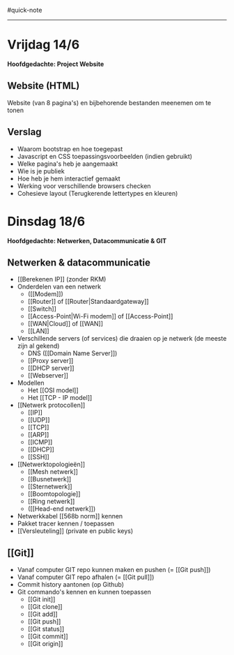 
#quick-note

---
# Vrijdag 14/6
**Hoofdgedachte: Project Website**

## Website (HTML)
Website (van 8 pagina's) en bijbehorende bestanden meenemen om te tonen

## Verslag 
* Waarom bootstrap en hoe toegepast
* Javascript en CSS toepassingsvoorbeelden (indien gebruikt)
* Welke pagina's heb je aangemaakt
* Wie is je publiek
* Hoe heb je hem interactief gemaakt
* Werking voor verschillende browsers checken
* Cohesieve layout (Terugkerende lettertypes en kleuren)

# Dinsdag 18/6
**Hoofdgedachte: Netwerken, Datacommunicatie & GIT**

## Netwerken & datacommunicatie
* [[Berekenen IP]] (zonder RKM)
* Onderdelen van een netwerk
	* ([[Modem]])
	* [[Router]] of [[Router|Standaardgateway]]
	* [[Switch]]
	* [[Access-Point|Wi-Fi modem]] of [[Access-Point]]
	* [[WAN|Cloud]] of [[WAN]]
	* [[LAN]]
* Verschillende servers (of services) die draaien op je netwerk (de meeste zijn al gekend)
	* DNS ([[Domain Name Server]])
	* [[Proxy server]]
	* [[DHCP server]]
	* [[Webserver]]
* Modellen
	* Het [[OSI model]]
	* Het [[TCP - IP model]]
* [[Netwerk protocollen]]
	* [[IP]]
	* [[UDP]]
	* [[TCP]]
	* [[ARP]]
	* [[ICMP]]
	* [[DHCP]]
	* [[SSH]]
* [[Netwerktopologieën]]
	* [[Mesh netwerk]]
	* [[Busnetwerk]]
	* [[Sternetwerk]]
	* [[Boomtopologie]]
	* [[Ring netwerk]]
	* ([[Head-end netwerk]])
* Netwerkkabel [[568b norm]] kennen
* Pakket tracer kennen / toepassen
* [[Versleuteling]] (private en public keys)
## [[Git]]
* Vanaf computer GIT repo kunnen maken en pushen (= [[Git push]])
* Vanaf computer GIT repo afhalen (= [[Git pull]])
* Commit history aantonen (op Github)
* Git commando's kennen en kunnen toepassen
	* [[Git init]]
	* [[Git clone]]
	* [[Git add]]
	* [[Git push]]
	* [[Git status]]
	* [[Git commit]]
	* [[Git origin]]